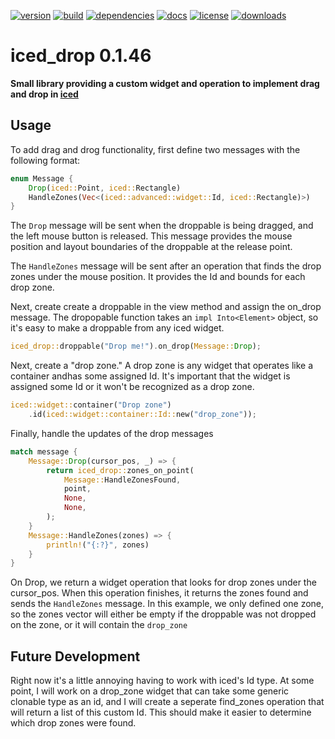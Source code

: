 [![version](https://img.shields.io/crates/v/iced_drop.svg)](https://crates.io/crates/iced_drop)
[![build](https://github.com/pepa65/iced_drop/actions/workflows/ci.yml/badge.svg)](https://github.com/pepa65/iced_drop/actions/workflows/ci.yml)
[![dependencies](https://deps.rs/repo/github/pepa65/iced_drop/status.svg)](https://deps.rs/repo/github/pepa65/iced_drop)
[![docs](https://img.shields.io/badge/docs-iced__drop-blue.svg)](https://docs.rs/crate/iced_drop/latest)
[![license](https://img.shields.io/badge/License-MIT-blue.svg)](https://github.com/pepa65/iced_drop/blob/main/LICENSE)
[![downloads](https://img.shields.io/crates/d/iced_drop.svg)](https://crates.io/crates/iced_drop)

# iced_drop 0.1.46

**Small library providing a custom widget and operation to implement drag and drop in [iced](https://github.com/iced-rs/iced/tree/master)**

## Usage
To add drag and drog functionality, first define two messages with the following format:
```rust
enum Message {
	Drop(iced::Point, iced::Rectangle)
	HandleZones(Vec<(iced::advanced::widget::Id, iced::Rectangle)>)
}
```

The `Drop` message will be sent when the droppable is being dragged, and the left mouse button is released. This message provides the mouse position and layout boundaries of the droppable at the release point.

The `HandleZones` message will be sent after an operation that finds the drop zones under the mouse position. It provides the Id and bounds for each drop zone.

Next, create create a droppable in the view method and assign the on_drop message. The dropopable function takes an `impl Into<Element>` object, so it's easy to make a droppable from any iced widget.

```rust
iced_drop::droppable("Drop me!").on_drop(Message::Drop);
```

Next, create a "drop zone." A drop zone is any widget that operates like a container andhas some assigned Id. It's important that the widget is assigned some Id or it won't be recognized as a drop zone.

```rust
iced::widget::container("Drop zone")
	.id(iced::widget::container::Id::new("drop_zone"));
```

Finally, handle the updates of the drop messages

```rust
match message {
	Message::Drop(cursor_pos, _) => {
		return iced_drop::zones_on_point(
			Message::HandleZonesFound,
			point,
			None,
			None,
		);
	}
	Message::HandleZones(zones) => {
		println!("{:?}", zones)
	}
}
```

On Drop, we return a widget operation that looks for drop zones under the cursor_pos. When this operation finishes, it returns the zones found and sends the `HandleZones` message. In this example, we only defined one zone, so the zones vector will either be empty if the droppable was not dropped on the zone, or it will contain the `drop_zone`

## Future Development
Right now it's a little annoying having to work with iced's Id type. At some point, I will work on a drop_zone widget that can take some generic clonable type as an id, and I will create a seperate find_zones operation that will return a list of this custom Id. This should make it easier to determine which drop zones were found.
